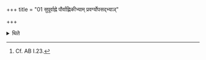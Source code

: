 +++
title = "01 सुपूर्वाह्ने पौर्वाह्णिकीभ्याम् प्रवर्ग्योपसद्भ्याञ्"

+++

<details><summary>थिते</summary>

1. They perform the forenoon Pravarya and Upasad as early (as possible) in the fore-noon; (they perform) the after noon (Pravargya and Upasads) as early (as possible) in the afternoon.[^1]  

[^1]: Cf. AB I.23.  

</details>
